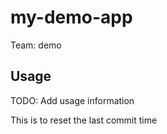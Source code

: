 # my-demo-app

Team: demo

## Usage

TODO: Add usage information

This is to reset the last commit time
